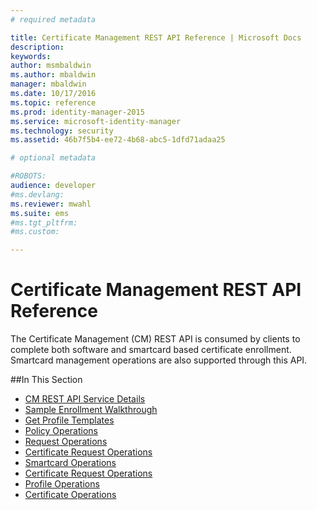 ```yaml
---
# required metadata

title: Certificate Management REST API Reference | Microsoft Docs
description:
keywords:
author: msmbaldwin
ms.author: mbaldwin
manager: mbaldwin
ms.date: 10/17/2016
ms.topic: reference
ms.prod: identity-manager-2015
ms.service: microsoft-identity-manager
ms.technology: security
ms.assetid: 46b7f5b4-ee72-4b68-abc5-1dfd71adaa25

# optional metadata

#ROBOTS:
audience: developer
#ms.devlang:
ms.reviewer: mwahl
ms.suite: ems
#ms.tgt_pltfrm:
#ms.custom:

---
```


# Certificate Management REST API Reference
The Certificate Management (CM) REST API is consumed by clients to complete both software and smartcard based certificate enrollment. Smartcard management operations are also supported through this API.

##In This Section

- [CM REST API Service Details](certificate-management-rest-api-service-details.md)
- [Sample Enrollment Walkthrough](sample-enrollment-walkthrough.md)
- [Get Profile Templates](get-profile-templates.md)
- [Policy Operations](policy-operations.md)
- [Request Operations](request-operations.md)
- [Certificate Request Operations](certificate-request-operations.md)
- [Smartcard Operations](smartcard-operations.md)
- [Certificate Request Operations](certificate-request-operations.md)
- [Profile Operations](profile-operations.md)
- [Certificate Operations](certificate-operations.md)
